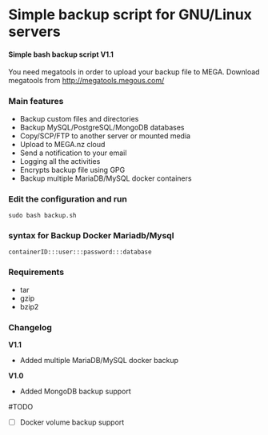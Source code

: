 # Simple backup script for GNU/Linux servers
#### Simple bash backup script V1.1

You need megatools in order to upload your backup file to MEGA. Download megatools from http://megatools.megous.com/

### Main features

- Backup custom files and directories
- Backup MySQL/PostgreSQL/MongoDB databases
- Copy/SCP/FTP to another server or mounted media
- Upload to MEGA.nz cloud
- Send a notification to your email
- Logging all the activities
- Encrypts backup file using GPG
- Backup multiple MariaDB/MySQL docker containers

### Edit the configuration and run
```
sudo bash backup.sh
```

### syntax for Backup Docker Mariadb/Mysql
```
containerID:::user:::password:::database
```

### Requirements

- tar
- gzip 
- bzip2

### Changelog

**V1.1**

- Added multiple MariaDB/MySQL docker backup

**V1.0**

- Added MongoDB backup support

#TODO 

- [ ] Docker volume backup support 
